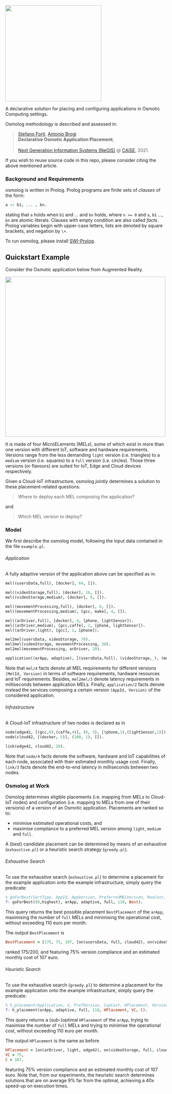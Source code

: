 <img src="https://github.com/di-unipi-socc/osmolog/blob/master/img/logo.png" width="300">

A declarative solution for placing and configuring applications in Osmotic Computing settings.

Osmolog methodology is described and assessed in:

> [Stefano Forti](http://pages.di.unipi.it/forti), [Antonio Brogi](http://pages.di.unipi.it/brogi)<br>
> **Declarative Osmotic Application Placement**, <br>	
> [Next Generation Information Systems (NeGIS)](https://www.negis.polimi.it) @ [CAiSE](https://caise21.org), 2021.

If you wish to reuse source code in this repo, please consider citing the above mentioned article.

### Background and Requirements

osmolog is written in Prolog. Prolog programs are finite sets of *clauses* of the form:

```prolog
a :- b1, ... , bn.
```

stating that `a` holds when `b1` and ... and `bn` holds, where `n >= 0` and `a`, `b1` ..., `bn` are atomic literals. Clauses with empty condition are also called *facts*. Prolog variables begin with upper-case letters, lists are denoted by square brackets, and negation by `\+`.

To run osmolog, please install [SWI-Prolog](https://www.swi-prolog.org/Download.html).

## Quickstart Example

Consider the Osmotic application below from Augmented Reality.

<img src="https://github.com/di-unipi-socc/osmolog/blob/master/img/app.png" width="500">

It is made of four MicroELements (MELs), some of which exist in more than one version with different IoT, software and hardware requirements. Versions range from the less demanding `light` version (i.e. triangles) to a `medium` version (i.e. squares) to a `full` version (i.e. circles). Those three versions (or flavours) are suited for IoT, Edge and Cloud devices respectively.

Given a Cloud-IoT infrastructure, osmolog *jointly* determines a solution to these placement-related questions:

> Where to deploy each MEL composing the application?

and

> Which MEL version to deploy?

### Model

We first describe the osmolog model, following the input data contained in the file `example.pl`.

###### Application

A fully adaptive version of the application above can be specified as in:

```prolog
mel((usersData,full), [docker], 64, []).

mel((videoStorage,full), [docker], 16, []).
mel((videoStorage,medium), [docker], 8, []).

mel((movementProcessing,full), [docker], 8, []).
mel((movementProcessing,medium), [gcc, make], 4, []).

mel((arDriver,full), [docker], 4, [phone, lightSensor]).
mel((arDriver,medium), [gcc,caffe], 2, [phone, lightSensor]).
mel((arDriver,light), [gcc], 1, [phone]).

mel2mel(usersData, videoStorage, 70).
mel2mel(videoStorage, movementProcessing, 30).
mel2mel(movementProcessing, arDriver, 20).

application((arApp, adaptive), [(usersData,full), (videoStorage,_), (movementProcessing,_), (arDriver,_)]).
```

Note that `mel/4` facts denote all MEL requirements for different versions `(MelId, Version)` in terms of software requirements, hardware resources and IoT requirements. Besides, `mel2mel/3` denote latency requirements in milliseconds between application MELs. Finally, `application/2` facts denote instead the services composing a certain version `(AppId, Version)` of the considered application.

###### Infrastructure

A Cloud-IoT infrastructure of two nodes is declared as in

```prolog
node(edge42, [(gcc,0),(caffe,4)], (6, 3), [(phone,1),(lightSensor,1)]).
node(cloud42, [(docker, 5)], (100, 1), []).

link(edge42, cloud42, 20).
```

Note that `node/4` facts denote the software, hardware and IoT capabilities of each node, associated with their estimated monthly usage cost.
Finally, `link/3` facts denote the end-to-end latency in milliseconds between two nodes.

### Osmolog at Work

Osmolog determines eligible placements (i.e. mapping from MELs to Cloud-IoT nodes) and configuration (i.e. mapping to MELs from one of their versions) of a version of an Osmotic application. Placements are ranked so to:

- minimise estimated operational costs, and
- maximise compliance to a preferred MEL version among `light`, `medium` and `full`.

A (best) candidate placement can be determined by means of an exhaustive (`exhaustive.pl`) or a heuristic search strategy (`greedy.pl`).

###### Exhaustive Search

To use the exhaustive search (`exhaustive.pl`) to determine a placement for the example application onto the example infrastructure, simply query the predicate:

```prolog
% goForBest(SortType, AppId, AppVersion, PreferredMELVersion, MaxCost, BestPlacement).
?- goForBest((0,highest), arApp, adaptive, full, 110, Best).
```

This query returns the best possible placement `BestPlacement` of the `arApp`, maximising the number of `full` MELs and minimising the operational cost, without exceeding 110 euro per month. 

The output `BestPlacement` is

```prolog
BestPlacement = [175, 75, 107, [on(usersData, full, cloud42), on(videoStorage, full, cloud42), on(movementProcessing, full, cloud42), on(arDriver, light, edge42)]] 
```

ranked 175/200, and featuring 75% version compliance and an estimated monthly cost of 107 euro.


###### Heuristic Search

To use the exhaustive search (`greedy.pl`) to determine a placement for the example application onto the example infrastructure, simply query the predicate:

```prolog
% h_placement(Application, V, PrefVersion, CapCost, HPlacement, VersionCompliance, Cost).
?- h_placement(arApp, adaptive, full, 110, HPlacement, VC, C).
```

This query returns a (sub-)optimal `HPlacement` of the `arApp`, trying to maximise the number of `full` MELs and trying to minimise the operational cost, without exceeding 110 euro per month. 

The output `HPlacement` is the same as before

```prolog
HPlacement = [on(arDriver, light, edge42), on(videoStorage, full, cloud42), on(movementProcessing, full, cloud42), on(usersData, full, cloud42)],
VC = 75,
C = 107.
```

featuring 75% version compliance and an estimated monthly cost of 107 euro. Note that, from our experiments, the heuristic search determines solutions that are on average 9% far from the optimal, achieving a 40x speed-up on execution times.

